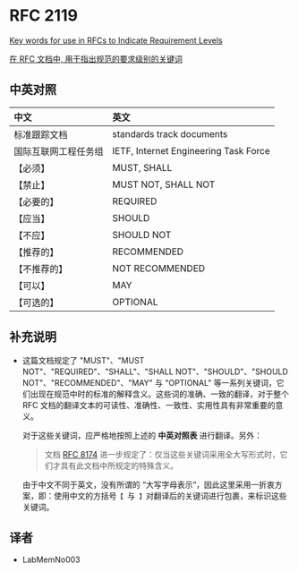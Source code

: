 # RFC 2119

[Key words for use in RFCs to Indicate Requirement Levels](./rfc2119.txt)

[在 RFC 文档中, 用于指出规范的要求级别的关键词](./rfc2119_zh.txt)

## 中英对照

| 中文                 | 英文
|:---------------------|:-------------------------------------
| 标准跟踪文档         | standards track documents
| 国际互联网工程任务组 | IETF, Internet Engineering Task Force
| 【必须】             | MUST, SHALL
| 【禁止】             | MUST NOT, SHALL NOT
| 【必要的】           | REQUIRED
| 【应当】             | SHOULD
| 【不应】             | SHOULD NOT
| 【推荐的】           | RECOMMENDED
| 【不推荐的】         | NOT RECOMMENDED
| 【可以】             | MAY
| 【可选的】           | OPTIONAL

## 补充说明

+ 这篇文档规定了 "MUST"、"MUST NOT"、"REQUIRED"、"SHALL"、"SHALL NOT"、"SHOULD"、"SHOULD NOT"、"RECOMMENDED"、"MAY" 与 "OPTIONAL" 等一系列关键词，它们出现在规范中时的标准的解释含义。这些词的准确、一致的翻译，对于整个 RFC 文档的翻译文本的可读性、准确性、一致性、实用性具有非常重要的意义。

  对于这些关键词，应严格地按照上述的 **中英对照表** 进行翻译。另外：

  > 文档 [RFC 8174](../rfc8174/README.md) 进一步规定了：仅当这些关键词采用全大写形式时，它们才具有此文档中所规定的特殊含义。

  由于中文不同于英文，没有所谓的 “大写字母表示”，因此这里采用一折衷方案，即：使用中文的方括号`【 `与` 】`对翻译后的关键词进行包裹，来标识这些关键词。

## 译者

+ LabMemNo003
